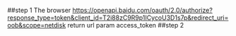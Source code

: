 ##step 1
The browser
https://openapi.baidu.com/oauth/2.0/authorize?response_type=token&client_id=T2i88zC9R9p1ICycoU3D1s7p&redirect_uri=oob&scope=netdisk
return url param access_token 
##step 2

